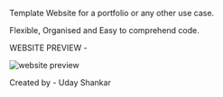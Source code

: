 Template Website for a portfolio or any other use case.

Flexible, Organised and Easy to comprehend code.

WEBSITE PREVIEW -

![website preview](images/website-preview.png)

Created by - Uday Shankar